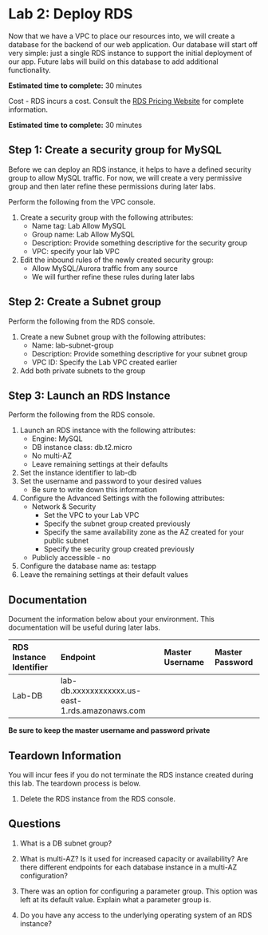 # Lab 2: Deploy RDS

Now that we have a VPC to place our resources into, we will create a database for the backend of our web application. Our database will start off very simple: just a single RDS instance to support the initial deployment of our app. Future labs will build on this database to add additional functionality.

**Estimated time to complete:** 30 minutes

Cost - RDS incurs a cost. Consult the [RDS Pricing Website](https://aws.amazon.com/rds/pricing/) for complete information.

**Estimated time to complete:** 30 minutes

## Step 1: Create a security group for MySQL

Before we can deploy an RDS instance, it helps to have a defined security group to allow MySQL traffic. For now, we will create a very permissive group and then later refine these permissions during later labs.

Perform the following from the VPC console.

1. Create a security group with the following attributes:
    * Name tag: Lab Allow MySQL
    * Group name: Lab Allow MySQL
    * Description: Provide something descriptive for the security group
    * VPC: specify your lab VPC
2. Edit the inbound rules of the newly created security group:
    * Allow MySQL/Aurora traffic from any source
    * We will further refine these rules during later labs

## Step 2: Create a Subnet group

Perform the following from the RDS console.

1. Create a new Subnet group with the following attributes:
    * Name: lab-subnet-group
    * Description: Provide something descriptive for your subnet group
    * VPC ID: Specify the Lab VPC created earlier
2. Add both private subnets to the group

## Step 3: Launch an RDS Instance

Perform the following from the RDS console.

1. Launch an RDS instance with the following attributes:
    * Engine: MySQL
    * DB instance class: db.t2.micro
    * No multi-AZ
    * Leave remaining settings at their defaults
2. Set the instance identifier to lab-db
3. Set the username and password to your desired values
    * Be sure to write down this information
4. Configure the Advanced Settings with the following attributes:
    * Network & Security
      * Set the VPC to your Lab VPC
      * Specify the subnet group created previously
      * Specify the same availability zone as the AZ created for your public subnet
      * Specify the security group created previously
    * Publicly accessible - no
5. Configure the database name as: testapp
6. Leave the remaining settings at their default values

## Documentation

Document the information below about your environment. This documentation will be useful during later labs.

| RDS Instance Identifier    | Endpoint                                        | Master Username | Master Password |
| :------------------------- | :---------------------------------------------- | :-------------- | :-------------- |
| Lab-DB                     | lab-db.xxxxxxxxxxxx.us-east-1.rds.amazonaws.com |                 |                 |

**Be sure to keep the master username and password private**

## Teardown Information

You will incur fees if you do not terminate the RDS instance created during this lab. The teardown process is below.

1. Delete the RDS instance from the RDS console.

## Questions

1. What is a DB subnet group?

2. What is multi-AZ? Is it used for increased capacity or availability? Are there different endpoints for each database instance in a multi-AZ configuration?

3. There was an option for configuring a parameter group. This option was left at its default value. Explain what a parameter group is.

4. Do you have any access to the underlying operating system of an RDS instance?
